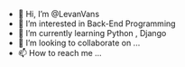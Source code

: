 - 👋 Hi, I’m @LevanVans
- 👀 I’m interested in Back-End Programming
- 🌱 I’m currently learning Python , Django
- 💞️ I’m looking to collaborate on ...
- 📫 How to reach me ...

<!---
LevanVans/LevanVans is a ✨ special ✨ repository because its `README.md` (this file) appears on your GitHub profile.
You can click the Preview link to take a look at your changes.
--->
